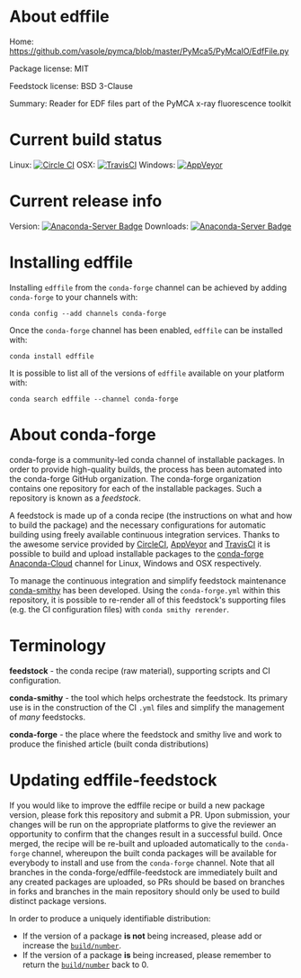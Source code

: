 About edffile
=============

Home: https://github.com/vasole/pymca/blob/master/PyMca5/PyMcaIO/EdfFile.py

Package license: MIT

Feedstock license: BSD 3-Clause

Summary: Reader for EDF files part of the PyMCA x-ray fluorescence toolkit



Current build status
====================

Linux: [![Circle CI](https://circleci.com/gh/conda-forge/edffile-feedstock.svg?style=shield)](https://circleci.com/gh/conda-forge/edffile-feedstock)
OSX: [![TravisCI](https://travis-ci.org/conda-forge/edffile-feedstock.svg?branch=master)](https://travis-ci.org/conda-forge/edffile-feedstock)
Windows: [![AppVeyor](https://ci.appveyor.com/api/projects/status/github/conda-forge/edffile-feedstock?svg=True)](https://ci.appveyor.com/project/conda-forge/edffile-feedstock/branch/master)

Current release info
====================
Version: [![Anaconda-Server Badge](https://anaconda.org/conda-forge/edffile/badges/version.svg)](https://anaconda.org/conda-forge/edffile)
Downloads: [![Anaconda-Server Badge](https://anaconda.org/conda-forge/edffile/badges/downloads.svg)](https://anaconda.org/conda-forge/edffile)

Installing edffile
==================

Installing `edffile` from the `conda-forge` channel can be achieved by adding `conda-forge` to your channels with:

```
conda config --add channels conda-forge
```

Once the `conda-forge` channel has been enabled, `edffile` can be installed with:

```
conda install edffile
```

It is possible to list all of the versions of `edffile` available on your platform with:

```
conda search edffile --channel conda-forge
```


About conda-forge
=================

conda-forge is a community-led conda channel of installable packages.
In order to provide high-quality builds, the process has been automated into the
conda-forge GitHub organization. The conda-forge organization contains one repository
for each of the installable packages. Such a repository is known as a *feedstock*.

A feedstock is made up of a conda recipe (the instructions on what and how to build
the package) and the necessary configurations for automatic building using freely
available continuous integration services. Thanks to the awesome service provided by
[CircleCI](https://circleci.com/), [AppVeyor](http://www.appveyor.com/)
and [TravisCI](https://travis-ci.org/) it is possible to build and upload installable
packages to the [conda-forge](https://anaconda.org/conda-forge)
[Anaconda-Cloud](http://docs.anaconda.org/) channel for Linux, Windows and OSX respectively.

To manage the continuous integration and simplify feedstock maintenance
[conda-smithy](http://github.com/conda-forge/conda-smithy) has been developed.
Using the ``conda-forge.yml`` within this repository, it is possible to re-render all of
this feedstock's supporting files (e.g. the CI configuration files) with ``conda smithy rerender``.


Terminology
===========

**feedstock** - the conda recipe (raw material), supporting scripts and CI configuration.

**conda-smithy** - the tool which helps orchestrate the feedstock.
                   Its primary use is in the construction of the CI ``.yml`` files
                   and simplify the management of *many* feedstocks.

**conda-forge** - the place where the feedstock and smithy live and work to
                  produce the finished article (built conda distributions)


Updating edffile-feedstock
==========================

If you would like to improve the edffile recipe or build a new
package version, please fork this repository and submit a PR. Upon submission,
your changes will be run on the appropriate platforms to give the reviewer an
opportunity to confirm that the changes result in a successful build. Once
merged, the recipe will be re-built and uploaded automatically to the
`conda-forge` channel, whereupon the built conda packages will be available for
everybody to install and use from the `conda-forge` channel.
Note that all branches in the conda-forge/edffile-feedstock are
immediately built and any created packages are uploaded, so PRs should be based
on branches in forks and branches in the main repository should only be used to
build distinct package versions.

In order to produce a uniquely identifiable distribution:
 * If the version of a package **is not** being increased, please add or increase
   the [``build/number``](http://conda.pydata.org/docs/building/meta-yaml.html#build-number-and-string).
 * If the version of a package **is** being increased, please remember to return
   the [``build/number``](http://conda.pydata.org/docs/building/meta-yaml.html#build-number-and-string)
   back to 0.
